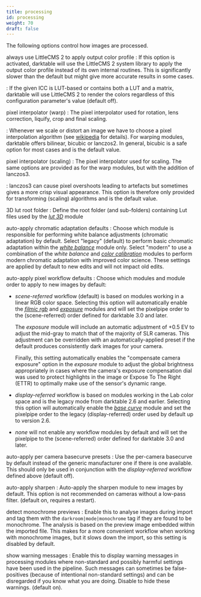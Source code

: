 ```yaml
---
title: processing
id: processing
weight: 70
draft: false
---
```


The following options control how images are processed.

always use LittleCMS 2 to apply output color profile
: If this option is activated, darktable will use the LittleCMS 2 system library to apply the output color profile instead of its own internal routines. This is significantly slower than the default but might give more accurate results in some cases. 

: If the given ICC is LUT-based or contains both a LUT and a matrix, darktable will use LittleCMS 2 to render the colors regardless of this configuration parameter's value (default off).

pixel interpolator (warp)
: The pixel interpolator used for rotation, lens correction, liquify, crop and final scaling.

: Whenever we scale or distort an image we have to choose a pixel interpolation algorithm (see [wikipedia](https://en.wikipedia.org/wiki/Image_scaling) for details). For warping modules, darktable offers bilinear, bicubic or lanczos2. In general, bicubic is a safe option for most cases and is the default value.

pixel interpolator (scaling)
: The pixel interpolator used for scaling. The same options are provided as for the warp modules, but with the addition of lanczos3.

: lanczos3 can cause pixel overshoots leading to artefacts but sometimes gives a more crisp visual appearance. This option is therefore only provided for transforming (scaling) algorithms and is the default value.

3D lut root folder
: Define the root folder (and sub-folders) containing Lut files used by the [_lut 3D_](../module-reference/processing-modules/lut-3D.md) module

auto-apply chromatic adaptation defaults
: Choose which module is responsible for performing white balance adjustments (chromatic adaptation) by default. Select "legacy" (default) to perform basic chromatic adaptation within the [_white balance_](../module-reference/processing-modules/white-balance.md) module only. Select "modern" to use a combination of the _white balance_ and [_color calibration_](../module-reference/processing-modules/color-calibration.md) modules to perform modern chromatic adaptation with improved color science. These settings are applied by default to new edits and will not impact old edits.

auto-apply pixel workflow defaults
: Choose which modules and module order to apply to new images by default:

- _scene-referred_ workflow (default) is based on modules working in a linear RGB color space. Selecting this option will automatically enable the [_filmic rgb_](../module-reference/processing-modules/filmic-rgb.md) and [_exposure_](../module-reference/processing-modules/exposure.md) modules and will set the pixelpipe order to the (scene-referred) order defined for darktable 3.0 and later. 

  The _exposure_ module will include an automatic adjustment of +0.5 EV to adjust the mid-gray to match that of the majority of SLR cameras. This adjustment can be overridden with an automatically-applied preset if the default produces consistently dark images for your camera. 

  Finally, this setting automatically enables the "compensate camera exposure" option in the _exposure_ module to adjust the global brightness appropriately in cases where the camera's exposure compensation dial was used to protect highlights in the image or Expose To The Right (ETTR) to optimally make use of the sensor's dynamic range.

- _display-referred_ workflow is based on modules working in the Lab color space and is the legacy mode from darktable 2.6 and earlier. Selecting this option will automatically enable the [_base curve_](../module-reference/processing-modules/base-curve.md) module and set the pixelpipe order to the legacy (display-referred) order used by default up to version 2.6.

- _none_ will not enable any workflow modules by default and will set the pixelpipe to the (scene-referred) order defined for darktable 3.0 and later.

auto-apply per camera basecurve presets
: Use the per-camera basecurve by default instead of the generic manufacturer one if there is one available. This should only be used in conjunction with the _display-referred_ workflow defined above (default off).

auto-apply sharpen
: Auto-apply the sharpen module to new images by default. This option is not recommended on cameras without a low-pass filter. (default on, requires a restart).

detect monochrome previews
: Enable this to analyse images during import and tag them with the `darkroom|mode|monochrome` tag if they are found to be monochrome. The analysis is based on the preview image embedded within the imported file. This makes for a more convenient workflow when working with monochrome images, but it slows down the import, so this setting is disabled by default.

show warning messages
: Enable this to display warning messages in processing modules where non-standard and possibly harmful settings have been used in the pipeline. Such messages can sometimes be false-positives (because of intentional non-standard settings) and can be disregarded if you know what you are doing. Disable to hide these warnings. (default on).
